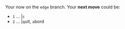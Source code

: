 Your now on the `edge` branch. Your **next move** could be:

- `1` ... |`c`
- `2` ... |`q`uit, `a`bord
